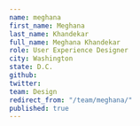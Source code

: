 ```yaml
---
name: meghana
first_name: Meghana
last_name: Khandekar
full_name: Meghana Khandekar
role: User Experience Designer
city: Washington
state: D.C.
github: 
twitter: 
team: Design
redirect_from: "/team/meghana/"
published: true
---
```


